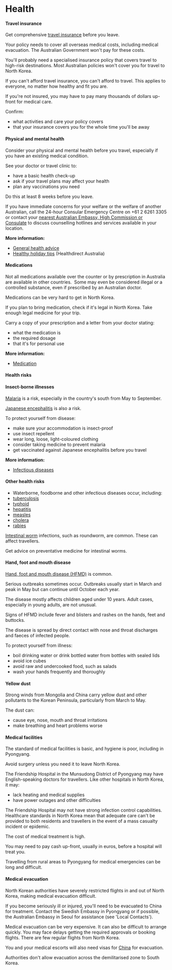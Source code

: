 # Health

#### Travel insurance

Get comprehensive [travel insurance](/before-you-go/the-basics/travel-insurance "Travel insurance") before you leave.

Your policy needs to cover all overseas medical costs, including medical evacuation. The Australian Government won't pay for these costs.

You'll probably need a specialised insurance policy that covers travel to high-risk destinations. Most Australian policies won't cover you for travel to North Korea.

If you can't afford travel insurance, you can't afford to travel. This applies to everyone, no matter how healthy and fit you are.

If you're not insured, you may have to pay many thousands of dollars up-front for medical care.

Confirm:

* what activities and care your policy covers
* that your insurance covers you for the whole time you'll be away

#### Physical and mental health

Consider your physical and mental health before you travel, especially if you have an existing medical condition.

See your doctor or travel clinic to:

* have a basic health check-up
* ask if your travel plans may affect your health
* plan any vaccinations you need

Do this at least 8 weeks before you leave.

If you have immediate concerns for your welfare or the welfare of another Australian, call the 24-hour Consular Emergency Centre on +61 2 6261 3305 or contact your [nearest Australian Embassy, High Commission or Consulate](https://www.dfat.gov.au/about-us/our-locations/missions/our-embassies-and-consulates-overseas) to discuss counselling hotlines and services available in your location.

**More information:**

* [General health advice](/before-you-go/health "Taking care of your health")
* [Healthy holiday tips](https://www.healthdirect.gov.au/healthy-holiday-tips-infographic) (Healthdirect Australia)

#### Medications

Not all medications available over the counter or by prescription in Australia are available in other countries.  Some may even be considered illegal or a controlled substance, even if prescribed by an Australian doctor.

Medications can be very hard to get in North Korea.

If you plan to bring medication, check if it's legal in North Korea. Take enough legal medicine for your trip.

Carry a copy of your prescription and a letter from your doctor stating:

* what the medication is
* the required dosage
* that it's for personal use

**More information:**

* [Medication](/before-you-go/health/medications "Medication and medical equipment")

#### Health risks

#### Insect-borne illnesses

[Malaria](https://www.who.int/news-room/fact-sheets/detail/malaria) is a risk, especially in the country's south from May to September.

[Japanese encephalitis](https://www.who.int/news-room/fact-sheets/detail/japanese-encephalitis) is also a risk.

To protect yourself from disease:

* make sure your accommodation is insect-proof
* use insect repellent
* wear long, loose, light-coloured clothing
* consider taking medicine to prevent malaria
* get vaccinated against Japanese encephalitis before you travel

**More information:**

* [Infectious diseases](https://www.smartraveller.gov.au/before-you-go/health/diseases)

#### Other health risks

* Waterborne, foodborne and other infectious diseases occur, including:
* [tuberculosis](https://www.who.int/news-room/fact-sheets/detail/tuberculosis)
* [typhoid](https://www.healthdirect.gov.au/typhoid-and-paratyphoid)
* [hepatitis](https://www.who.int/hepatitis/en/)
* [measles](https://www.who.int/news-room/fact-sheets/detail/measles)
* [cholera](https://www.who.int/news-room/fact-sheets/detail/cholera)
* [rabies](https://www.who.int/news-room/fact-sheets/detail/rabies)

[Intestinal worm](https://www.sahealth.sa.gov.au/wps/wcm/connect/public+content/sa+health+internet/conditions/infectious+diseases/worms/worms+-+including+symptoms+treatment+and+prevention) infections, such as roundworm, are common. These can affect travellers.

Get advice on preventative medicine for intestinal worms.

#### Hand, foot and mouth disease

[Hand, foot and mouth disease (HFMD)](https://www.healthdirect.gov.au/hand-foot-and-mouth-disease) is common.

Serious outbreaks sometimes occur. Outbreaks usually start in March and peak in May but can continue until October each year.

The disease mostly affects children aged under 10 years. Adult cases, especially in young adults, are not unusual.

Signs of HFMD include fever and blisters and rashes on the hands, feet and buttocks.

The disease is spread by direct contact with nose and throat discharges and faeces of infected people.

To protect yourself from illness:

* boil drinking water or drink bottled water from bottles with sealed lids
* avoid ice cubes
* avoid raw and undercooked food, such as salads
* wash your hands frequently and thoroughly

#### Yellow dust

Strong winds from Mongolia and China carry yellow dust and other pollutants to the Korean Peninsula, particularly from March to May. 

The dust can:

* cause eye, nose, mouth and throat irritations
* make breathing and heart problems worse

#### Medical facilities

The standard of medical facilities is basic, and hygiene is poor, including in Pyongyang.

Avoid surgery unless you need it to leave North Korea.

The Friendship Hospital in the Munsudong District of Pyongyang may have English-speaking doctors for travellers. Like other hospitals in North Korea, it may:

* lack heating and medical supplies
* have power outages and other difficulties

The Friendship Hospital may not have strong infection control capabilities. Healthcare standards in North Korea mean that adequate care can't be provided to both residents and travellers in the event of a mass casualty incident or epidemic. 

The cost of medical treatment is high.

You may need to pay cash up-front, usually in euros, before a hospital will treat you.

Travelling from rural areas to Pyongyang for medical emergencies can be long and difficult.

#### Medical evacuation

North Korean authorities have severely restricted flights in and out of North Korea, making medical evacuation difficult.          

If you become seriously ill or injured, you'll need to be evacuated to China for treatment. Contact the Swedish Embassy in Pyongyang or if possible, the Australian Embassy in Seoul for assistance (see 'Local Contacts').

Medical evacuation can be very expensive. It can also be difficult to arrange quickly. You may face delays getting the required approvals or booking flights. There are few regular flights from North Korea.

You and your medical escorts will also need visas for [China](/destinations/asia/china "China") for evacuation. 

Authorities don't allow evacuation across the demilitarised zone to South Korea.